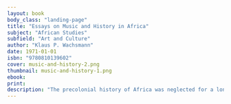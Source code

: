 ```yaml
---
layout: book
body_class: "landing-page"
title: "Essays on Music and History in Africa"
subject: "African Studies"
subfield: "Art and Culture"
author: "Klaus P. Wachsmann"
date: 1971-01-01
isbn: "9780810139602"
cover: music-and-history-2.png
thumbnail: music-and-history-1.png
ebook:
print:
description: "The precolonial history of Africa was neglected for a long time, largely because the scarcity of written documents was deeply frustrating. But things have changed for the historian; a clear indication of a new interest was the establishment of the Journal of African History in 1960. New data were published, new methods led to new insights, and the frustration lost much of its sharpness. But can this also be said about the history of music in Africa? The contributors to this volume have applied themselves to this question. The only common understanding among them of their task was that they would search for musical evidence side by side with archaeological, historical, and similar material; they would correlate these wherever possible; and, in general, they would explore how music and history can mutually define and illuminate each other."
---
```

